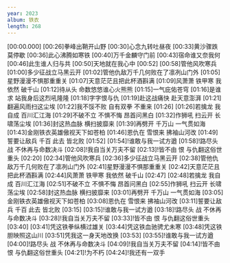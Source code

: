 ```yaml
---
year: 2023
album: 铁衣
length: 268
---
```

[00:00.000]
[00:26]拳峰出鞘开山野
[00:30]心念九转吐昼夜
[00:33]黄沙骤跌莫停歇
[00:36]此心沸腾如寒铁
[00:40]万千金麟守门前
[00:43]宿命谁又奈我何
[00:46]此生谁人归与共
[00:50]天地就在我心中
[00:52]
[00:58]管他风吹寒兵
[01:00]多少征战立马黑云开
[01:02]管他仇敌万千几何败在了凛冽山门外
[01:05]星野漫漫不惧那重重关
[01:07]天意茫茫且把此杯酒斟满
[01:09]风萧萧 铁甲寒 我依然 破千山
[01:12]待从头 命数悠悠谁心火熊熊
[01:15]一气庇佑苍穹
[01:16]是谁求 站我身后这烈吼隆隆
[01:18]字字恨与仇
[01:19]赴这战痛快 赴天意澎湃
[01:21]翻遍风雨扫这尘埃
[01:22]我不馁不败 自有双拳 不重来
[01:26]
[01:26]若擒龙 我自成 百川汇江海
[01:29]不破不立 不惧不悔 昂首问黑白
[01:32]作狮吼 扫云开 长啸荡尘埃
[01:36]封这热血脉 横扫披靡来
[01:39]再劈开 千万山 一气贯如海
[01:43]金刚铁衣英雄傲视天下如苍柏
[01:46]恩仇在 雪恨来 拂袖山河改
[01:49]誓要让敌兵 千百 此去 皆北败
[01:52]
[01:54]!谁敢与我一试方遒
[01:58]!路尽头 战 不休再与命数决斗
[02:08]!我自当关万夫不留
[02:13]!皆不由 恨 与仇翻这俗世重头
[02:20]
[02:34]管他风吹寒兵
[02:36]多少征战立马黑云开
[02:38]管他仇敌万千几何败在了凛冽山门外
[02:41]星野漫漫不惧那重重关
[02:42]天意茫茫且把此杯酒斟满
[02:44]风萧萧 铁甲寒 我依然 破千山
[02:47]
[02:48]若擒龙 我自成 百川汇江海
[02:51]不破不立 不惧不悔 昂首问黑白
[02:55]作狮吼 扫云开 长啸荡尘埃
[02:58]封这热血脉 横扫披靡来
[03:01]再劈开 千万山 一气贯如海
[03:05]金刚铁衣英雄傲视天下如苍柏
[03:08]恩仇在 雪恨来 拂袖山河改
[03:11]誓要让敌兵 千百 此去 皆北败
[03:15]
[03:15]!谁敢与我一试方遒
[03:18]!路尽头 战 不休再与命数决斗
[03:28]!我自当关万夫不留
[03:33]!皆不由 恨 与仇翻这俗世重头
[03:40]
[03:41]凭这铁拳纵横过雄关
[03:44]凭这铁血驰骋尤未寒
[03:48]凭这铁胆映照这山川
[03:51]凭我这一身天地改换
[03:53]
[03:55]!谁敢与我一试方遒
[04:00]!路尽头 战 不休再与命数决斗
[04:09]!我自当关万夫不留
[04:14]!皆不由 恨 与仇翻这俗世重头
[04:21]!为不朽
[04:24]!我还有一双手
